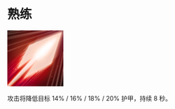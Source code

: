 # 熟练

![mjz_centaur_return](game/resource/flash3/images/spellicons/mjz_templar_assassin_proficiency.png)



攻击将降低目标  14% / 16% / 18% / 20% 护甲，持续 8 秒。

